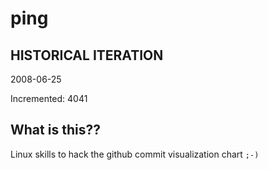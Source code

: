 # ping

## HISTORICAL ITERATION
2008-06-25

Incremented: 4041

## What is this?? 
Linux skills to hack the github commit visualization chart `;-)`
